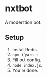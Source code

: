 # nxtbot
A moderation bot.

## Setup
1. Install Redis.  
2. `npm i`/`yarn i` 
3. Fill out config.  
4. `node index.js`. 
5. You're done.
